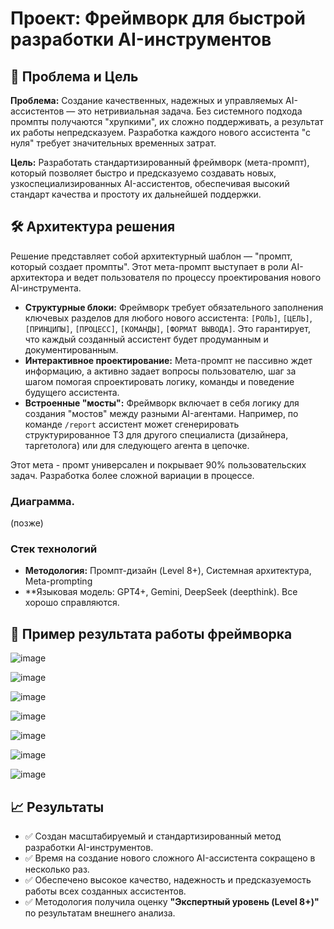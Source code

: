 # Проект: Фреймворк для быстрой разработки AI-инструментов

## 🎯 Проблема и Цель

**Проблема:** Создание качественных, надежных и управляемых AI-ассистентов — это нетривиальная задача. Без системного подхода промпты получаются "хрупкими", их сложно поддерживать, а результат их работы непредсказуем. Разработка каждого нового ассистента "с нуля" требует значительных временных затрат.

**Цель:** Разработать стандартизированный фреймворк (мета-промпт), который позволяет быстро и предсказуемо создавать новых, узкоспециализированных AI-ассистентов, обеспечивая высокий стандарт качества и простоту их дальнейшей поддержки.

## 🛠️ Архитектура решения

Решение представляет собой архитектурный шаблон — "промпт, который создает промпты". Этот мета-промпт выступает в роли AI-архитектора и ведет пользователя по процессу проектирования нового AI-инструмента.

* **Структурные блоки:** Фреймворк требует обязательного заполнения ключевых разделов для любого нового ассистента: `[РОЛЬ]`, `[ЦЕЛЬ]`, `[ПРИНЦИПЫ]`, `[ПРОЦЕСС]`, `[КОМАНДЫ]`, `[ФОРМАТ ВЫВОДА]`. Это гарантирует, что каждый созданный ассистент будет продуманным и документированным.
* **Интерактивное проектирование:** Мета-промпт не пассивно ждет информацию, а активно задает вопросы пользователю, шаг за шагом помогая спроектировать логику, команды и поведение будущего ассистента.
* **Встроенные "мосты":** Фреймворк включает в себя логику для создания "мостов" между разными AI-агентами. Например, по команде `/report` ассистент может сгенерировать структурированное ТЗ для другого специалиста (дизайнера, таргетолога) или для следующего агента в цепочке.

Этот мета - промт универсален и покрывает 90% пользовательских задач. Разработка более сложной вариации в процессе.

### Диаграмма.
(позже)


### Стек технологий
* **Методология:** Промпт-дизайн (Level 8+), Системная архитектура, Meta-prompting
* **Языковая модель: GPT4+, Gemini, DeepSeek (deepthink). Все хорошо справляются.  

## 📄 Пример результата работы фреймворка


![image](https://github.com/user-attachments/assets/ca1f515c-2c6b-4517-97a0-abbb5d04d20f)

![image](https://github.com/user-attachments/assets/4d6f561d-88d7-4901-b275-31dc6b113658)

![image](https://github.com/user-attachments/assets/b2b6b997-811d-4e0d-a86c-1a8d94dba23e)

![image](https://github.com/user-attachments/assets/7a287bf8-1e7a-43bc-8dc7-725edd4274cf)

![image](https://github.com/user-attachments/assets/9fba6c95-4086-4678-b228-ce047d915805)

![image](https://github.com/user-attachments/assets/16aef422-924e-405b-83d2-e1e5ba48f167)

![image](https://github.com/user-attachments/assets/21e04a0b-d32e-46f6-b45a-7ed77764714c)


## 📈 Результаты

* ✅ Создан масштабируемый и стандартизированный метод разработки AI-инструментов.
* ✅ Время на создание нового сложного AI-ассистента сокращено в несколько раз.
* ✅ Обеспечено высокое качество, надежность и предсказуемость работы всех созданных ассистентов.
* ✅ Методология получила оценку **"Экспертный уровень (Level 8+)"** по результатам внешнего анализа.
